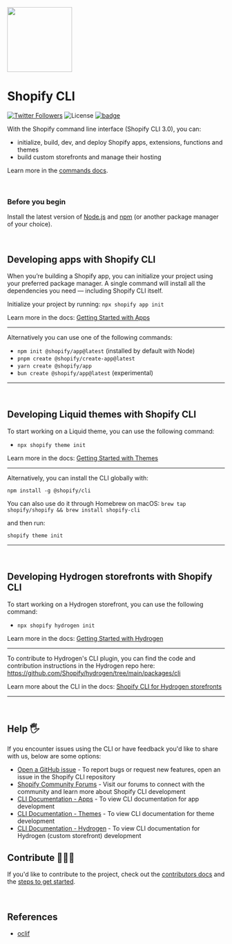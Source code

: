 <img src="https://github.com/Shopify/cli/blob/main/assets/logo.png?raw=true" width="150"/>

# Shopify CLI
<a href="http://twitter.com/ShopifyDevs"><img src="https://img.shields.io/twitter/follow/ShopifyDevs?style=flat-square" alt="Twitter Followers"></a>
<img src="https://img.shields.io/badge/License-MIT-green.svg" alt="License">
<a href="https://github.com/Shopify/cli/actions/workflows/shopify-cli.yml">![badge](https://github.com/Shopify/cli/actions/workflows/shopify-cli.yml/badge.svg)</a>

With the Shopify command line interface (Shopify CLI 3.0), you can:
- initialize, build, dev, and deploy Shopify apps, extensions, functions and themes
- build custom storefronts and manage their hosting

Learn more in the [commands docs](./packages/cli/README.md#commands).

<p>&nbsp;</p>

### Before you begin ###

Install the latest version of  [Node.js](https://nodejs.org/en/download/) and [npm](https://docs.npmjs.com/getting-started) (or another package manager of your choice).

<p>&nbsp;</p>

## Developing apps with Shopify CLI

When you’re building a Shopify app, you can initialize your project using your preferred package manager. A single command will install all the dependencies you need — including Shopify CLI itself.

Initialize your project by running:
`npx shopify app init`

Learn more in the docs: [Getting Started with Apps](https://shopify.dev/docs/apps/build/scaffold-app)

---

Alternatively you can use one of the following commands:

- `npm init @shopify/app@latest` (installed by default with Node)
- `pnpm create @shopify/create-app@latest`
- `yarn create @shopify/app`
- `bun create @shopify/app@latest` (experimental)

---

<p>&nbsp;</p>

## Developing Liquid themes with Shopify CLI

To start working on a Liquid theme, you can use the following command:

- `npx shopify theme init`

Learn more in the docs: [Getting Started with Themes](https://shopify.dev/docs/storefronts/themes/getting-started/create)

---

Alternatively, you can install the CLI globally with:

`npm install -g @shopify/cli`

You can also use do it through Homebrew on macOS: `brew tap shopify/shopify && brew install shopify-cli`

and then run:

`shopify theme init`

---

<p>&nbsp;</p>

## Developing Hydrogen storefronts with Shopify CLI ##

To start working on a Hydrogen storefront, you can use the following command:

- `npx shopify hydrogen init`

Learn more in the docs: [Getting Started with Hydrogen](https://shopify.dev/docs/storefronts/headless/hydrogen/getting-started)

---

To contribute to Hydrogen's CLI plugin, you can find the code and contribution instructions in the Hydrogen repo here: https://github.com/Shopify/hydrogen/tree/main/packages/cli

Learn more about the CLI in the docs: [Shopify CLI for Hydrogen storefronts](https://shopify.dev/docs/api/shopify-cli/hydrogen)

---

<p>&nbsp;</p>

## Help 🖐

If you encounter issues using the CLI or have feedback you'd like to share with us, below are some options:

- [Open a GitHub issue](https://github.com/Shopify/cli/issues) - To report bugs or request new features, open an issue in the Shopify CLI repository
- [Shopify Community Forums](https://community.shopify.com/) - Visit our forums to connect with the community and learn more about Shopify CLI development
- [CLI Documentation - Apps](https://shopify.dev/apps/tools/cli) - To view CLI documentation for app development
- [CLI Documentation - Themes](https://shopify.dev/themes/tools/cli) - To view CLI documentation for theme development
- [CLI Documentation - Hydrogen](https://shopify.dev/custom-storefronts/tools/cli) - To view CLI documentation for Hydrogen (custom storefront) development

## Contribute 👩🏽‍💻

If you'd like to contribute to the project, check out the [contributors docs](/docs) and the [steps to get started](/docs/cli/get-started.md).

<p>&nbsp;</p>

## References

- [oclif](https://oclif.io/)
